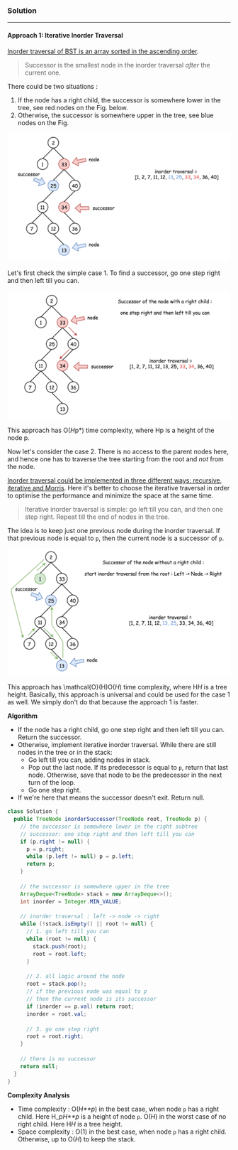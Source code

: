 ### Solution

---

#### Approach 1: Iterative Inorder Traversal

[Inorder traversal of BST is an array sorted in the ascending order](https://leetcode.com/articles/delete-node-in-a-bst/).

> Successor is the smallest node in the inorder traversal *after* the current one.

There could be two situations :

1. If the node has a right child, the successor is somewhere lower in the tree, see red nodes on the Fig. below.
2. Otherwise, the successor is somewhere upper in the tree, see blue nodes on the Fig.

![](img/succ.png)

Let's first check the simple case 1. To find a successor, go one step right and then left till you can.

![](img/right.png)

This approach has O(*H*p*) time complexity, where Hp is a height of the node p.

Now let's consider the case 2. There is no access to the parent nodes here, and hence one has to traverse the tree starting from the root and *not* from the node.

[Inorder traversal could be implemented in three different ways: recursive, iterative and Morris](https://leetcode.com/articles/recover-binary-search-tree/). Here it's better to choose the iterative traversal in order to optimise the performance and minimize the space at the same time.

> Iterative inorder traversal is simple: go left till you can, and then one step right. Repeat till the end of nodes in the tree.

The idea is to keep just one previous node during the inorder traversal. If that previous node is equal to `p`, then the current node is a successor of `p`.

![](img/case2.png)

This approach has \mathcal{O}(H)O(*H*) time complexity, where H*H* is a tree height. Basically, this approach is universal and could be used for the case 1 as well. We simply don't do that because the approach 1 is faster.

**Algorithm**

- If the node has a right child, go one step right and then left till you can. Return the successor.
- Otherwise, implement iterative inorder traversal. While there are still nodes in the tree or in the stack:
  - Go left till you can, adding nodes in stack.
  - Pop out the last node. If its predecessor is equal to `p`, return that last node. Otherwise, save that node to be the predecessor in the next turn of the loop.
  - Go one step right.
- If we're here that means the successor doesn't exit. Return null.

```java
class Solution {
  public TreeNode inorderSuccessor(TreeNode root, TreeNode p) {
    // the successor is somewhere lower in the right subtree
    // successor: one step right and then left till you can
    if (p.right != null) {
      p = p.right;
      while (p.left != null) p = p.left;
      return p;
    }

    // the successor is somewhere upper in the tree
    ArrayDeque<TreeNode> stack = new ArrayDeque<>();
    int inorder = Integer.MIN_VALUE;

    // inorder traversal : left -> node -> right
    while (!stack.isEmpty() || root != null) {
      // 1. go left till you can
      while (root != null) {
        stack.push(root);
        root = root.left;
      }

      // 2. all logic around the node
      root = stack.pop();
      // if the previous node was equal to p
      // then the current node is its successor
      if (inorder == p.val) return root;
      inorder = root.val;

      // 3. go one step right
      root = root.right;
    }

    // there is no successor
    return null;
  }
}
```

**Complexity Analysis**

- Time complexity : O(*H**p*) in the best case, when node `p` has a right child. Here H_p*H**p* is a height of node `p`. O(*H*) in the worst case of no right child. Here H*H* is a tree height.
- Space complexity : O(1) in the best case, when node `p` has a right child. Otherwise, up to O(*H*) to keep the stack.